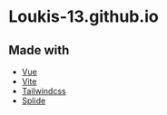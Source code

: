# Loukis-13.github.io

## Made with
* [Vue](https://vuejs.org/)  
* [Vite](https://vitejs.dev/)  
* [Tailwindcss](https://tailwindcss.com/)  
* [Splide](https://splidejs.com/)  